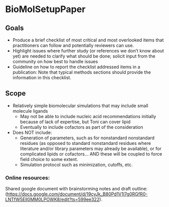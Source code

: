 # BioMolSetupPaper

## Goals
* Produce a brief checklist of most critical and most overlooked items that practitioners can follow and potentially reviewers can use.
* Highlight issues where further study (or references we don’t know about yet) are needed to clarify what should be done; solicit input from the community on how best to handle issues
* Guideline on how to report the checklist addressed items in a publication: Note that typical methods sections should provide the information in this checklist. 

## Scope
* Relatively simple biomolecular simulations that may include small molecule ligands
    * May not be able to include nucleic acid recommendations initially because of lack of expertise, but Toni can cover lipid
    * Eventually to include cofactors as part of the consideration
* Does NOT include:
    * Generation of parameters, such as for nonstandard nonstandard residues (as opposed to standard nonstandard residues where literature and/or library parameters may already be available), or for complicated lipids or cofactors… AND these will be coupled to force field choice to some extent.
    * Simulation protocol such as minimization, cutoffs, etc. 


### Online resources:
Shared google document with brainstorming notes and draft outline: (https://docs.google.com/document/d/19cyJk_B80Pd1V1l7g0RGfR0-LNTfW5ElI0MM0LPOWK8/edit?ts=599ee322). 
